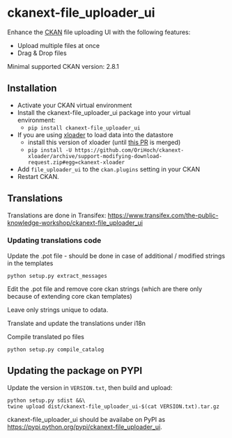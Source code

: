 # ckanext-file_uploader_ui

Enhance the [CKAN]() file uploading UI with the following features:

* Upload multiple files at once
* Drag & Drop files

Minimal supported CKAN version: 2.8.1

## Installation

* Activate your CKAN virtual environment
* Install the ckanext-file_uploader_ui package into your virtual environment:
  * `pip install ckanext-file_uploader_ui`
* If you are using [xloader](https://github.com/ckan/ckanext-xloader) to load data into the datastore
  * install this version of xloader (until [this PR](https://github.com/ckan/ckanext-xloader/pull/44) is merged)
  * `pip install -U https://github.com/OriHoch/ckanext-xloader/archive/support-modifying-download-request.zip#egg=ckanext-xloader`
* Add ``file_uploader_ui`` to the ``ckan.plugins`` setting in your CKAN
* Restart CKAN.

## Translations

Translations are done in Transifex: https://www.transifex.com/the-public-knowledge-workshop/ckanext-file_uploader_ui

### Updating translations code

Update the .pot file - should be done in case of additional / modified strings in the templates

```
python setup.py extract_messages
```

Edit the .pot file and remove core ckan strings (which are there only because of extending core ckan templates)

Leave only strings unique to odata.

Translate and update the translations under i18n

Compile translated po files

```
python setup.py compile_catalog
```

## Updating the package on PYPI

Update the version in `VERSION.txt`, then build and upload:

```
python setup.py sdist &&\
twine upload dist/ckanext-file_uploader_ui-$(cat VERSION.txt).tar.gz
```

ckanext-file_uploader_ui should be availabe on PyPI as https://pypi.python.org/pypi/ckanext-file_uploader_ui.
